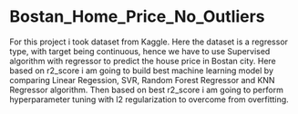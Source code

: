 # Bostan_Home_Price_No_Outliers
For this project i took dataset from Kaggle. Here the dataset is a regressor type, with target being continuous, hence we have to use Supervised algorithm with regressor to predict the house price in Bostan city. Here based on r2_score i am going to build best machine learning model by comparing Linear Regession, SVR, Random Forest Regressor and KNN Regressor algorithm. Then based on best r2_score i am going to perform hyperparameter tuning with l2 regularization to overcome from overfitting.
